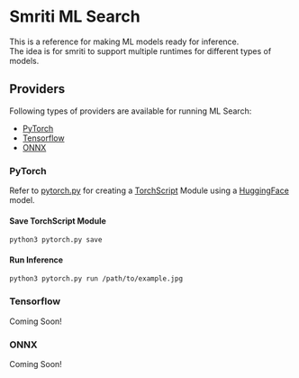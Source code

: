 # Smriti ML Search
This is a reference for making ML models ready for inference.  
The idea is for smriti to support multiple runtimes for different types of models.

## Providers
Following types of providers are available for running ML Search:
- [PyTorch](https://pytorch.org/)
- [Tensorflow](https://www.tensorflow.org/)
- [ONNX](https://onnxruntime.ai/)

### PyTorch
Refer to [pytorch.py](pytorch.py) for creating a [TorchScript](https://pytorch.org/docs/stable/jit.html) Module using a [HuggingFace](https://huggingface.co) model.

#### Save TorchScript Module
```
python3 pytorch.py save
```

#### Run Inference
```
python3 pytorch.py run /path/to/example.jpg
```

### Tensorflow
Coming Soon!

### ONNX
Coming Soon!
